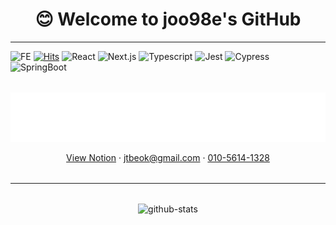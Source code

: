 
<div align="center">
    <h1>😊 Welcome to joo98e's GitHub</h1>
</div>

---

![FE](https://img.shields.io/badge/Web-Frontend-blue)
[![Hits](https://hits.seeyoufarm.com/api/count/incr/badge.svg?url=https%3A%2F%2Fgithub.com%2Fjoo98e%2Fhit-counter&count_bg=%2379C83D&title_bg=%23555555&icon=&icon_color=%23E7E7E7&title=hits&edge_flat=false)](https://hits.seeyoufarm.com)
![React](https://img.shields.io/badge/React-61DAFB?style=social&logo=React&logoColor=black)
![Next.js](https://img.shields.io/badge/Next.js-white?style=social&logo=Next.js&logoColor=000000)
![Typescript](https://img.shields.io/badge/TypeScript-3178C6?style=social&logo=TypeScript&logoColor=3178C6)
![Jest](https://img.shields.io/badge/Jest-C21325?style=social&logo=Jest&logoColor=C21325)
![Cypress](https://img.shields.io/badge/Cypress-3178C6?style=social&logo=Cypress&logoColor=3178C6)
![SpringBoot](https://img.shields.io/badge/SpringBoot-6DB33F?style=social&logo=Spring&logoColor=6DB33F)


<div align="center" style="margin:2rem 0; ">
    <img src="./src/assets/joo98e.svg" alt="joo98e" />
    <p align="center">
        <a href="https://plastic-carob-cd5.notion.site/ba6ac28bd51047908058f7f59b175143">View Notion</a>
        &middot;
        <a href="mailto:jtbeok@gmail.com">jtbeok@gmail.com</a>
        &middot;
        <a href="sms://010-5614-1328">010-5614-1328</a>
    </p>
</div>

---

<p align="center" style="margin-top: 2rem;">
    <img src="https://github-readme-stats.vercel.app/api?username=joo98e&hide=prs&count_private=true&show_icons=true&theme=midnight-purple" alt="github-stats">
</p>

